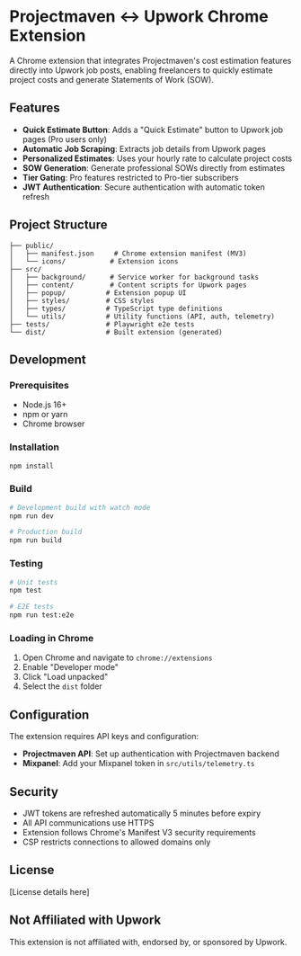 # Projectmaven ↔ Upwork Chrome Extension

A Chrome extension that integrates Projectmaven's cost estimation features directly into Upwork job posts, enabling freelancers to quickly estimate project costs and generate Statements of Work (SOW).

## Features

- **Quick Estimate Button**: Adds a "Quick Estimate" button to Upwork job pages (Pro users only)
- **Automatic Job Scraping**: Extracts job details from Upwork pages
- **Personalized Estimates**: Uses your hourly rate to calculate project costs
- **SOW Generation**: Generate professional SOWs directly from estimates
- **Tier Gating**: Pro features restricted to Pro-tier subscribers
- **JWT Authentication**: Secure authentication with automatic token refresh

## Project Structure

```
├── public/
│   ├── manifest.json     # Chrome extension manifest (MV3)
│   └── icons/           # Extension icons
├── src/
│   ├── background/      # Service worker for background tasks
│   ├── content/         # Content scripts for Upwork pages
│   ├── popup/          # Extension popup UI
│   ├── styles/         # CSS styles
│   ├── types/          # TypeScript type definitions
│   └── utils/          # Utility functions (API, auth, telemetry)
├── tests/              # Playwright e2e tests
└── dist/               # Built extension (generated)
```

## Development

### Prerequisites

- Node.js 16+
- npm or yarn
- Chrome browser

### Installation

```bash
npm install
```

### Build

```bash
# Development build with watch mode
npm run dev

# Production build
npm run build
```

### Testing

```bash
# Unit tests
npm test

# E2E tests
npm run test:e2e
```

### Loading in Chrome

1. Open Chrome and navigate to `chrome://extensions`
2. Enable "Developer mode"
3. Click "Load unpacked"
4. Select the `dist` folder

## Configuration

The extension requires API keys and configuration:

- **Projectmaven API**: Set up authentication with Projectmaven backend
- **Mixpanel**: Add your Mixpanel token in `src/utils/telemetry.ts`

## Security

- JWT tokens are refreshed automatically 5 minutes before expiry
- All API communications use HTTPS
- Extension follows Chrome's Manifest V3 security requirements
- CSP restricts connections to allowed domains only

## License

[License details here]

## Not Affiliated with Upwork

This extension is not affiliated with, endorsed by, or sponsored by Upwork. 